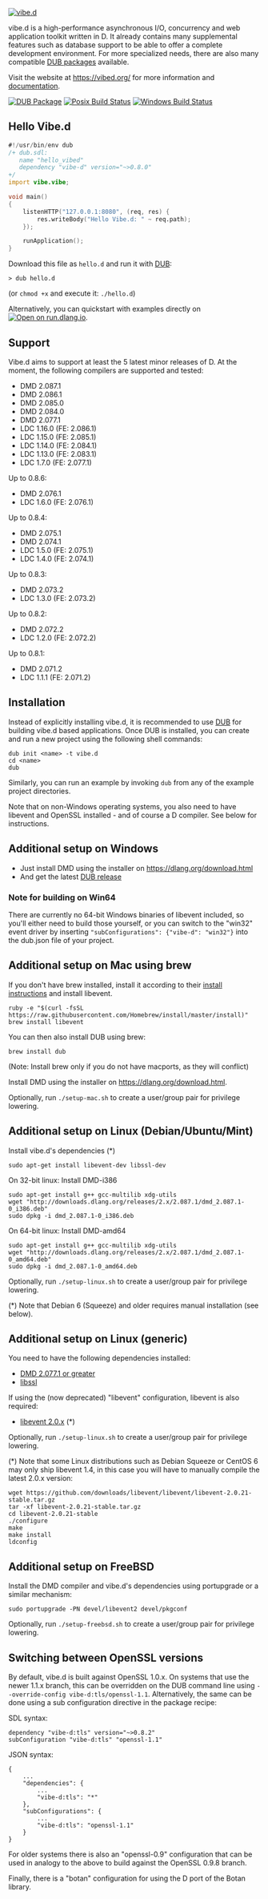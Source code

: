[![vibe.d](http://vibed.org/images/logo-and-title.png)](http://vibed.org)

vibe.d is a high-performance asynchronous I/O, concurrency and web application
toolkit written in D. It already contains many supplemental features such as
database support to be able to offer a complete development environment. For
more specialized needs, there are also many compatible
[DUB packages](https://code.dlang.org/?sort=updated&category=library.vibed)
available.

Visit the website at <https://vibed.org/> for more information and
[documentation](https://vibed.org/docs).

[![DUB Package](https://img.shields.io/dub/v/vibe-d.svg)](https://code.dlang.org/packages/vibe-d)
[![Posix Build Status](https://travis-ci.org/vibe-d/vibe.d.svg?branch=master)](https://travis-ci.org/vibe-d/vibe.d)
[![Windows Build Status](https://ci.appveyor.com/api/projects/status/cp2kxg70h54pga9d/branch/master?svg=true)](https://ci.appveyor.com/project/s-ludwig/vibe-d/branch/master)

Hello Vibe.d
------------

```d
#!/usr/bin/env dub
/+ dub.sdl:
   name "hello_vibed"
   dependency "vibe-d" version="~>0.8.0"
+/
import vibe.vibe;

void main()
{
    listenHTTP("127.0.0.1:8080", (req, res) {
        res.writeBody("Hello Vibe.d: " ~ req.path);
    });

    runApplication();
}
```

Download this file as `hello.d` and run it with [DUB](https://github.com/dlang/dub):

```
> dub hello.d
```

(or `chmod +x` and execute it: `./hello.d`)

Alternatively, you can quickstart with examples directly on [![Open on run.dlang.io](https://img.shields.io/badge/run.dlang.io-open-blue.svg)](https://run.dlang.io/is/qTsfv6).

Support
-------

Vibe.d aims to support at least the 5 latest minor releases of D.
At the moment, the following compilers are supported and tested:

- DMD 2.087.1
- DMD 2.086.1
- DMD 2.085.0
- DMD 2.084.0
- DMD 2.077.1
- LDC 1.16.0 (FE: 2.086.1)
- LDC 1.15.0 (FE: 2.085.1)
- LDC 1.14.0 (FE: 2.084.1)
- LDC 1.13.0 (FE: 2.083.1)
- LDC 1.7.0 (FE: 2.077.1)


Up to 0.8.6:
- DMD 2.076.1
- LDC 1.6.0 (FE: 2.076.1)

Up to 0.8.4:
- DMD 2.075.1
- DMD 2.074.1
- LDC 1.5.0 (FE: 2.075.1)
- LDC 1.4.0 (FE: 2.074.1)

Up to 0.8.3:
- DMD 2.073.2
- LDC 1.3.0 (FE: 2.073.2)

Up to 0.8.2:
- DMD 2.072.2
- LDC 1.2.0 (FE: 2.072.2)

Up to 0.8.1:
- DMD 2.071.2
- LDC 1.1.1 (FE: 2.071.2)


Installation
------------

Instead of explicitly installing vibe.d, it is recommended to use
[DUB](https://github.com/dlang/dub) for building vibe.d based
applications. Once DUB is installed, you can create and run a new project
using the following shell commands:

    dub init <name> -t vibe.d
    cd <name>
    dub

Similarly, you can run an example by invoking `dub` from any of the
example project directories.

Note that on non-Windows operating systems, you also need to have
libevent and OpenSSL installed - and of course a D compiler. See below
for instructions.


Additional setup on Windows
---------------------------

 - Just install DMD using the installer on <https://dlang.org/download.html>
 - And get the latest [DUB release](https://code.dlang.org/download)

### Note for building on Win64

There are currently no 64-bit Windows binaries of libevent included, so you'll either need to build those yourself, or you can switch to the "win32" event driver by inserting `"subConfigurations": {"vibe-d": "win32"}` into the dub.json file of your project.


Additional setup on Mac using brew
----------------------------------

If you don't have brew installed, install it according to their [install
instructions](<https://www.brew.sh>) and
install libevent.

    ruby -e "$(curl -fsSL https://raw.githubusercontent.com/Homebrew/install/master/install)"
    brew install libevent

You can then also install DUB using brew:

    brew install dub

(Note: Install brew only if you do not have macports, as they will conflict)

Install DMD using the installer on <https://dlang.org/download.html>.

Optionally, run `./setup-mac.sh` to create a user/group pair for privilege lowering.


Additional setup on Linux (Debian/Ubuntu/Mint)
----------------------------------------------

Install vibe.d's dependencies (*)

    sudo apt-get install libevent-dev libssl-dev


On 32-bit linux: Install DMD-i386

    sudo apt-get install g++ gcc-multilib xdg-utils
    wget "http://downloads.dlang.org/releases/2.x/2.087.1/dmd_2.087.1-0_i386.deb"
    sudo dpkg -i dmd_2.087.1-0_i386.deb


On 64-bit linux: Install DMD-amd64

    sudo apt-get install g++ gcc-multilib xdg-utils
    wget "http://downloads.dlang.org/releases/2.x/2.087.1/dmd_2.087.1-0_amd64.deb"
    sudo dpkg -i dmd_2.087.1-0_amd64.deb


Optionally, run `./setup-linux.sh` to create a user/group pair for privilege lowering.

(*) Note that Debian 6 (Squeeze) and older requires manual installation (see below).


Additional setup on Linux (generic)
-----------------------------------

You need to have the following dependencies installed:

 - [DMD 2.077.1 or greater](http://dlang.org/download)
 - [libssl](http://www.openssl.org/source/)

If using the (now deprecated) "libevent" configuration, libevent is also required:
 - [libevent 2.0.x](http://libevent.org/) (*)

Optionally, run `./setup-linux.sh` to create a user/group pair for privilege lowering.

(*) Note that some Linux distributions such as Debian Squeeze or CentOS 6 may only ship libevent 1.4, in this case you will have to manually compile the latest 2.0.x version:

```
wget https://github.com/downloads/libevent/libevent/libevent-2.0.21-stable.tar.gz
tar -xf libevent-2.0.21-stable.tar.gz
cd libevent-2.0.21-stable
./configure
make
make install
ldconfig
```


Additional setup on FreeBSD
---------------------------

Install the DMD compiler and vibe.d's dependencies using portupgrade or a similar mechanism:

    sudo portupgrade -PN devel/libevent2 devel/pkgconf

Optionally, run `./setup-freebsd.sh` to create a user/group pair for privilege lowering.


Switching between OpenSSL versions
----------------------------------

By default, vibe.d is built against OpenSSL 1.0.x. On systems that use the newer
1.1.x branch, this can be overridden on the DUB command line using
`--override-config vibe-d:tls/openssl-1.1`. Alternatively, the same can be done
using a sub configuration directive in the package recipe:

SDL syntax:
```
dependency "vibe-d:tls" version="~>0.8.2"
subConfiguration "vibe-d:tls" "openssl-1.1"
```

JSON syntax:
```
{
    ...
    "dependencies": {
        ...
        "vibe-d:tls": "*"
    },
    "subConfigurations": {
        ...
        "vibe-d:tls": "openssl-1.1"
    }
}
```

For older systems there is also an "openssl-0.9" configuration that can be
used in analogy to the above to build against the OpenSSL 0.9.8 branch.

Finally, there is a "botan" configuration for using the D port of the Botan
library.
